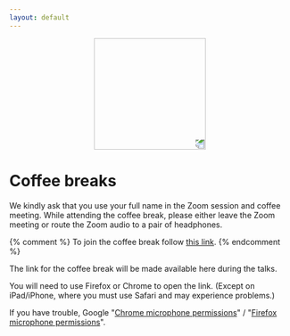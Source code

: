```yaml
---
layout: default
---
```


<p align="center">
  <img width="200" height="200" style="transform: rotate(0.5turn);" src="https://upload.wikimedia.org/wikipedia/commons/1/18/Rational_points_of_bounded_height_outside_the_27_lines_on_Clebsch%27s_diagonal_cubic_surface.png">
</p>

# Coffee breaks

We kindly ask that you use your full name in the Zoom session and coffee meeting. While attending the coffee break, please either leave the Zoom meeting or route the Zoom audio to a pair of headphones.

{% comment %}
To join the coffee break follow <a href="https://gather.town/app/gydS2CrSzdjNziPC/ZORP">this link</a>.
{% endcomment %}

The link for the coffee break will be made available here during the talks.

You will need to use Firefox or Chrome to open the link. (Except on iPad/iPhone, where you must use Safari and may experience problems.)

If you have trouble, Google "<a href="https://support.google.com/chrome/answer/2693767">Chrome microphone permissions</a>" / "<a href="https://support.mozilla.org/en-US/kb/how-manage-your-camera-and-microphone-permissions#w_changing-microphone-permissions">Firefox microphone permissions</a>".

